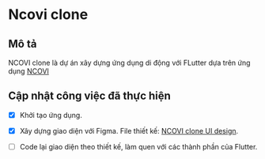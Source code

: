 # Ncovi clone

## Mô tả

NCOVI clone là dự án xây dựng ứng dụng di động với FLutter dựa trên ứng dụng [NCOVI](https://play.google.com/store/apps/details?id=com.vnptit.innovation.ncovi)

## Cập nhật công việc đã thực hiện

- [x] Khởi tạo ứng dụng.
- [x] Xây dựng giao diện với Figma. File thiết kế: [NCOVI clone UI design](https://www.figma.com/file/SttxQFdGUiPALqAbik2EEb/NCOVI-clone).
- [ ] Code lại giao diện theo thiết kế, làm quen với các thành phần của Flutter.



